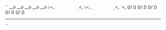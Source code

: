 ´´
   __o            __o            __o            __o            __o
 _`\<,_         _`\<,_         _`\<,_         _`\<,_         _`\<,_
(_)/ (_)       (_)/ (_)       (_)/ (_)       (_)/ (_)       (_)/ (_)
* * * * * * * * * * * * * * * * * * * * * * * * * * * * * * * * * * *

´´

<!--
**flavioaiello/flavioaiello** is a ✨ _special_ ✨ repository because its `README.md` (this file) appears on your GitHub profile.

Here are some ideas to get you started:

- 🔭 I’m currently working on ...
- 🌱 I’m currently learning ...
- 👯 I’m looking to collaborate on ...
- 🤔 I’m looking for help with ...
- 💬 Ask me about ...
- 📫 How to reach me: ...
- 😄 Pronouns: ...
- ⚡ Fun fact: ...
-->
